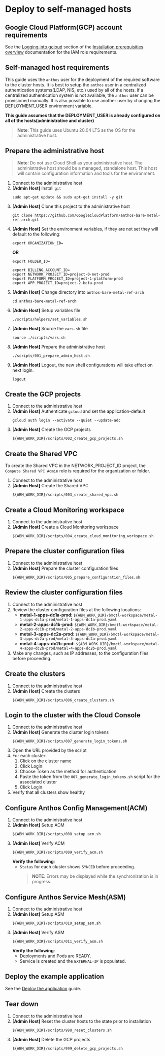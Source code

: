 # Deploy to self-managed hosts

## Google Cloud Platform(GCP) account requirements

See the [Logging into gcloud](https://cloud.google.com/anthos/gke/docs/bare-metal/1.6/installing/install-prereq#logging_into_gcloud) section of the [Installation prerequisities overview](https://cloud.google.com/anthos/gke/docs/bare-metal/1.6/installing/install-prereq) documentation for the IAM role requirements.

## Self-managed host requirements

This guide uses the `anthos` user for the deployment of the required software to the cluster hosts. It is best to setup the `anthos` user in a centralized authentication systems(LDAP, NIS, etc.) used by all of the hosts. If a centralized authentication system is not available, the `anthos` user can be provisioned manually. It is also possible to use another user by changing the DEPLOYMENT_USER environment variable.

**This guide assumes that the DEPLOYMENT_USER is already configured on all of the hosts(administrative and cluster)**

> **Note**: This guide uses Ubuntu 20.04 LTS as the OS for the administrative host.

## Prepare the administrative host

> **Note**: Do not use Cloud Shell as your administrative host. The administrative host should be a managed, standalone host. This host will contain configuration information and tools for the environment.

1. Connect to the administrative host
1. **[Admin Host]** Install `git`
   ```
   sudo apt-get update && sudo apt-get install -y git
   ```
1. **[Admin Host]** Clone this project to the administrative host
   ```
   git clone https://github.com/GoogleCloudPlatform/anthos-bare-metal-ref-arch.git
   ```
1. **[Admin Host]** Set the environment variables, if they are not set they will default to the following:
   ```
   export ORGANIZATION_ID=
   ```
   **OR**
   ```
   export FOLDER_ID=
   ```
   ```
   export BILLING_ACCOUNT_ID=
   export NETWORK_PROJECT_ID=project-0-net-prod
   export PLATFORM_PROJECT_ID=project-1-platform-prod
   export APP_PROJECT_ID=project-2-bofa-prod
   ```
1. **[Admin Host]** Change directory into `anthos-bare-metal-ref-arch`
   ```
   cd anthos-bare-metal-ref-arch
   ```
1. **[Admin Host]** Setup variables file
   ```
   ./scripts/helpers/set_variables.sh
   ```
1. **[Admin Host]** Source the `vars.sh` file
   ```
   source ./scripts/vars.sh
   ```
1. **[Admin Host]** Prepare the administrative host
   ```
   ./scripts/001_prepare_admin_host.sh
   ```
1. **[Admin Host]** Logout, the new shell configurations will take effect on next login.
   ```
   logout
   ```

## Create the GCP projects

1. Connect to the administrative host
1. **[Admin Host]** Authenticate `gcloud` and set the application-default
   ```
   gcloud auth login --activate --quiet --update-adc
   ```
1. **[Admin Host]** Create the GCP projects
   ```
   ${ABM_WORK_DIR}/scripts/002_create_gcp_projects.sh
   ```

## Create the Shared VPC

To create the Shared VPC in the NETWORK_PROJECT_ID project, the `Compute Shared VPC Admin` role is required for the organization or folder.

1. Connect to the administrative host
1. **[Admin Host]** Create the Shared VPC
   ```
   ${ABM_WORK_DIR}/scripts/003_create_shared_vpc.sh
   ```

## Create a Cloud Monitoring workspace

1. Connect to the administrative host
1. **[Admin Host]** Create a Cloud Monitoring workspace
   ```
   ${ABM_WORK_DIR}/scripts/004_create_cloud_monitoring_workspace.sh
   ```

## Prepare the cluster configuration files

1. Connect to the administrative host
1. **[Admin Host]** Prepare the cluster configuration files
   ```
   ${ABM_WORK_DIR}/scripts/005_prepare_configuration_files.sh
   ```

## Review the cluster configuration files

1. Connect to the administrative host
1. Review the cluster configuration files at the following locations:
   - **metal-1-apps-dc1a-prod**: `${ABM_WORK_DIR}/bmctl-workspace/metal-1-apps-dc1a-prod/metal-1-apps-dc1a-prod.yaml`
   - **metal-2-apps-dc1b-prod**: `${ABM_WORK_DIR}/bmctl-workspace/metal-2-apps-dc1b-prod/metal-2-apps-dc1b-prod.yaml`
   - **metal-3-apps-dc2a-prod**: `${ABM_WORK_DIR}/bmctl-workspace/metal-3-apps-dc2a-prod/metal-3-apps-dc2a-prod.yaml`
   - **metal-4-apps-dc2b-prod**: `${ABM_WORK_DIR}/bmctl-workspace/metal-4-apps-dc2b-prod/metal-4-apps-dc2b-prod.yaml`
1. Make any changes, such as IP addresses, to the configuration files before proceeding.

## Create the clusters

1. Connect to the administrative host
1. **[Admin Host]** Create the clusters
   ```
   ${ABM_WORK_DIR}/scripts/006_create_clusters.sh
   ```

## Login to the cluster with the Cloud Console

1. Connect to the administrative host
1. **[Admin Host]** Generate the cluster login tokens
   ```
   ${ABM_WORK_DIR}/scripts/007_generate_login_tokens.sh
   ```
1. Open the URL provided by the script
1. For each cluster:
   1. Click on the cluster name
   1. Click Login
   1. Choose Token as the method for authentication
   1. Paste the token from the `007_generate_login_tokens.sh` script for the associated cluster
   1. Click Login
1. Verify that all clusters show healthy

## Configure Anthos Config Management(ACM)

1. Connect to the administrative host
1. **[Admin Host]** Setup ACM
   ```
   ${ABM_WORK_DIR}/scripts/008_setup_acm.sh
   ```
1. **[Admin Host]** Verify ACM
   ```
   ${ABM_WORK_DIR}/scripts/009_verify_acm.sh
   ```
   **Verify the following**:
   - `Status` for each cluster shows `SYNCED` before proceeding.
     > **NOTE**: Errors may be displayed while the synchronization is in progress.

## Configure Anthos Service Mesh(ASM)

1. Connect to the administrative host
1. **[Admin Host]** Setup ASM
   ```
   ${ABM_WORK_DIR}/scripts/010_setup_asm.sh
   ```
1. **[Admin Host]** Verify ASM
   ```
   ${ABM_WORK_DIR}/scripts/011_verify_asm.sh
   ```
   **Verify the following**:
   - Deployments and Pods are READY.
   - Service is created and the `EXTERNAL-IP` is populated.

## Deploy the example application

See the [Deploy the application](deploy-the-application.md) guide.

## Tear down

1. Connect to the administrative host
1. **[Admin Host]** Reset the cluster hosts to the state prior to installation
   ```
   ${ABM_WORK_DIR}/scripts/998_reset_clusters.sh
   ```
1. **[Admin Host]** Delete the GCP projects
   ```
   ${ABM_WORK_DIR}/scripts/999_delete_gcp_projects.sh
   ```
